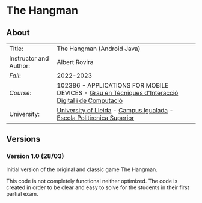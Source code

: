 # The Hangman

## About 

|            |                                              |
| ---------- | -------------------------                    |
| Title:     | The Hangman (Android Java)       |
| Instructor and Author:| Albert Rovira                        |
| *Fall*:      | 2022-2023                                   |
| *Course*:    |    102386 - APPLICATIONS FOR MOBILE DEVICES - [Grau en Tècniques d'Interacció Digital i de Computació](http://www.grauinteraccioicomputacio.udl.cat/ca/index.html) |
| University:     | [University of Lleida](http://www.udl.cat/ca/) - [Campus Igualada](http://www.campusigualada.udl.cat/ca/) - [Escola Politècnica Superior](http://www.eps.udl.cat/ca/)       |

## Versions

### Version 1.0 (28/03)

Initial version of the original and classic game The Hangman.

This code is not completely functional neither optimized. The code is created in order to be clear and easy to solve for the students in their first partial exam.
